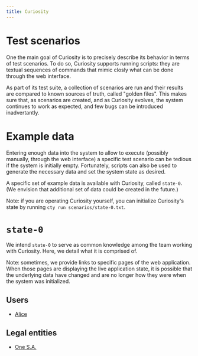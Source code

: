 ```yaml
---
title: Curiosity
---
```


# Test scenarios

One the main goal of Curiosity is to precisely describe its behavior in terms
of test scenarios. To do so, Curiosity supports running scripts: they are
textual sequences of commands that mimic closly what can be done through the
web interface.

As part of its test suite, a collection of scenarios are run and their results
are compared to known sources of truth, called "golden files". This makes sure
that, as scenarios are created, and as Curiosity evolves, the system continues
to work as expected, and few bugs can be introduced inadvertantly.

# Example data

Entering enough data into the system to allow to execute (possibly manually,
through the web interface) a specific test scenario can be tedious if the
system is initially empty. Fortunately, scripts can also be used to generate
the necessary data and set the system state as desired.

A specific set of example data is available with Curiosity, called `state-0`.
(We envision that additional set of data could be created in the future.)

Note: if you are operating Curiosity yourself, you can initialize Curiosity's
state by running `cty run scenarios/state-0.txt`.

# `state-0`

We intend `state-0` to serve as common knowledge among the team working with
Curiosity. Here, we detail what it is comprised of.

Note: sometimes, we provide links to specific pages of the web application.
When those pages are displaying the live application state, it is possible that
the underlying data have changed and are no longer how they were when the
system was initialized.

## Users

- [Alice](/alice)

## Legal entities

- [One S.A.](/entity/one)
